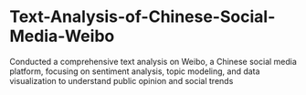 # Text-Analysis-of-Chinese-Social-Media-Weibo
Conducted a comprehensive text analysis on Weibo, a Chinese social media platform, focusing on sentiment analysis, topic modeling, and data visualization to understand public opinion and social trends
